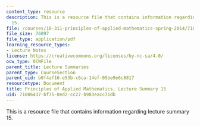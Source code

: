 ```yaml
---
content_type: resource
description: This is a resource file that contains information regarding lecture summary
  15.
file: /courses/18-311-principles-of-applied-mathematics-spring-2014/71006437bf750ed2cc27b983eacc71db_MIT18_311S14_Lecture15.pdf
file_size: 76097
file_type: application/pdf
learning_resource_types:
- Lecture Notes
license: https://creativecommons.org/licenses/by-nc-sa/4.0/
ocw_type: OCWFile
parent_title: Lecture Summaries
parent_type: CourseSection
parent_uid: b0f4af16-e53b-c6ca-14ef-05be9e6c8817
resourcetype: Document
title: Principles of Applied Mathematics, Lecture Summary 15
uid: 71006437-bf75-0ed2-cc27-b983eacc71db
---
```

This is a resource file that contains information regarding lecture summary 15.